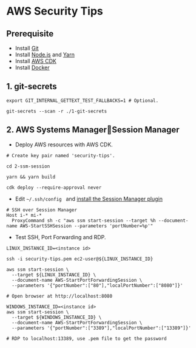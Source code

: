 # AWS Security Tips

## Prerequisite

- Install [Git](https://git-scm.com/downloads)
- Install [Node.js](https://nodejs.org/en/download/) and [Yarn](https://classic.yarnpkg.com/en/docs/install/)
- Install [AWS CDK](https://docs.aws.amazon.com/cdk/latest/guide/getting_started.html)
- Install [Docker](https://docs.docker.com/get-docker/)

## 1. git-secrets

```
export GIT_INTERNAL_GETTEXT_TEST_FALLBACKS=1 # Optional.

git-secrets --scan -r ./1-git-secrets
```

## 2. AWS Systems ManagerSession Manager

- Deploy AWS resources with AWS CDK.

```
# Create key pair named 'security-tips'.

cd 2-ssm-session

yarn && yarn build

cdk deploy --require-approval never
```

- Edit `~/.ssh/config ` and [install the Session Manager plugin](https://docs.aws.amazon.com/systems-manager/latest/userguide/session-manager-working-with-install-plugin.html)

```
# SSH over Session Manager
Host i-* mi-*
  ProxyCommand sh -c "aws ssm start-session --target %h --document-name AWS-StartSSHSession --parameters 'portNumber=%p'"
```

- Test SSH, Port Forwarding and RDP.

```
LINUX_INSTANCE_ID=<instance id>

ssh -i security-tips.pem ec2-user@${LINUX_INSTANCE_ID}

aws ssm start-session \
  --target ${LINUX_INSTANCE_ID} \
  --document-name AWS-StartPortForwardingSession \
  --parameters '{"portNumber":["80"],"localPortNumber":["8080"]}'

# Open browser at http://localhost:8080

WINDOWS_INSTANCE_ID=<instance id>
aws ssm start-session \
  --target ${WINDOWS_INSTANCE_ID} \
  --document-name AWS-StartPortForwardingSession \
  --parameters '{"portNumber":["3389"],"localPortNumber":["13389"]}'

# RDP to localhost:13389, use .pem file to get the password
```
